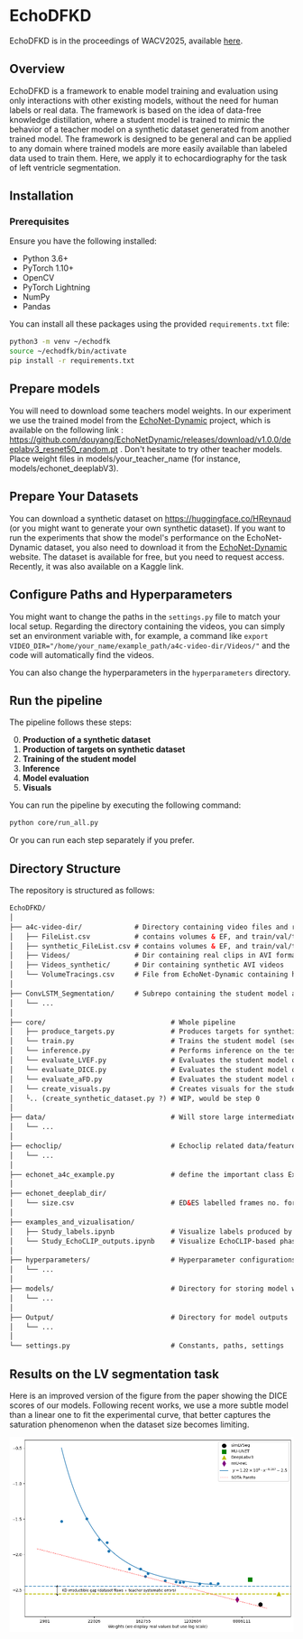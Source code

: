 # EchoDFKD

EchoDFKD is in the proceedings of WACV2025, available [here](https://openaccess.thecvf.com/content/WACV2025/html/Petit_EchoDFKD_Data-Free_Knowledge_Distillation_for_Cardiac_Ultrasound_Segmentation_using_Synthetic_WACV_2025_paper.html).

## Overview

EchoDFKD is a framework to enable model training and evaluation using only interactions with other existing models, without the need for human labels or real data. 
The framework is based on the idea of data-free knowledge distillation, where a student model is trained to mimic the behavior of a teacher model on a synthetic dataset generated from another trained model.
The framework is designed to be general and can be applied to any domain where trained models are more easily available than labeled data used to train them. Here, we apply it to echocardiography for the task of left ventricle segmentation.

## Installation

### Prerequisites

Ensure you have the following installed:

- Python 3.6+
- PyTorch 1.10+
- OpenCV
- PyTorch Lightning
- NumPy
- Pandas

You can install all these packages using the provided `requirements.txt` file:

```bash
python3 -m venv ~/echodfk
source ~/echodfk/bin/activate
pip install -r requirements.txt
```

## Prepare models

You will need to download some teachers model weights.
In our experiment we use the trained model from the [EchoNet-Dynamic](https://echonet.github.io/dynamic/) project, which is available on the following link : https://github.com/douyang/EchoNetDynamic/releases/download/v1.0.0/deeplabv3_resnet50_random.pt .
Don't hesitate to try other teacher models.
Place weight files in models/your_teacher_name (for instance, models/echonet_deeplabV3).

## Prepare Your Datasets

You can download a synthetic dataset on https://huggingface.co/HReynaud (or you might want to generate your own synthetic dataset).
If you want to run the experiments that show the model's performance on the EchoNet-Dynamic dataset, you also need to download it from the [EchoNet-Dynamic](https://echonet.github.io/dynamic/) website. The dataset is available for free, but you need to request access. Recently, it was also available on a Kaggle link.


## Configure Paths and Hyperparameters

You might want to change the paths in the `settings.py` file to match your local setup. 
Regarding the directory containing the videos, you can simply set an environment variable with, for example, a command like `export VIDEO_DIR="/home/your_name/example_path/a4c-video-dir/Videos/"` and the code will automatically find the videos.

You can also change the hyperparameters in the `hyperparameters` directory.

## Run the pipeline

The pipeline follows these steps:

0. **Production of a synthetic dataset**
1. **Production of targets on synthetic dataset**
2. **Training of the student model**
3. **Inference**
4. **Model evaluation**
5. **Visuals**

You can run the pipeline by executing the following command:

```bash
python core/run_all.py
```
Or you can run each step separately if you prefer.

## Directory Structure

The repository is structured as follows:

```https://openaccess.thecvf.com/content/WACV2025/html/Petit_EchoDFKD_Data-Free_Knowledge_Distillation_for_Cardiac_Ultrasound_Segmentation_using_Synthetic_WACV_2025_paper.html
EchoDFKD/
│
├── a4c-video-dir/             # Directory containing video files and related data
│   ├── FileList.csv           # contains volumes & EF, and train/val/test split for real data
│   ├── synthetic_FileList.csv # contains volumes & EF, and train/val/test split for synthetic data
│   ├── Videos/                # Dir containing real clips in AVI format (converted from DICOM)
│   ├── Videos_synthetic/      # Dir containing synthetic AVI videos
│   └── VolumeTracings.csv     # File from EchoNet-Dynamic containing human labels
│
├── ConvLSTM_Segmentation/     # Subrepo containing the student model architecture
│   └── ...
│
├── core/                               # Whole pipeline
│   ├── produce_targets.py              # Produces targets for synthetic dataset (first step)
│   └── train.py                        # Trains the student model (second step)
│   └── inference.py                    # Performs inference on the test dataset (third step)
│   └── evaluate_LVEF.py                # Evaluates the student model on the test set (fourth step, part 1)
│   └── evaluate_DICE.py                # Evaluates the student model on the test set (fourth step, part 2)
│   └── evaluate_aFD.py                 # Evaluates the student model on the test set (fourth step, part 3)
│   └── create_visuals.py               # Creates visuals for the student model (fifth step)
│   └.. (create_synthetic_dataset.py ?) # WIP, would be step 0
│
├── data/                               # Will store large intermediate files
│   └── ...
│
├── echoclip/                           # Echoclip related data/feature files
│   └── ...
│
├── echonet_a4c_example.py              # define the important class Example, representing a clip
│
├── echonet_deeplab_dir/
│   └── size.csv                        # ED&ES labelled frames no. for each video
│
├── examples_and_vizualisation/ 
│   ├── Study_labels.ipynb              # Visualize labels produced by humans
│   └── Study_EchoCLIP_outputs.ipynb    # Visualize EchoCLIP-based phase inference
│
├── hyperparameters/                    # Hyperparameter configurations
│   └── ...
│
├── models/                             # Directory for storing model weights and hyperparams
│   └── ...
│
├── Output/                             # Directory for model outputs
│   └── ...
│
└── settings.py                         # Constants, paths, settings
```
## Results on the LV segmentation task

Here is an improved version of the figure from the paper showing the DICE scores of our models. 
Following recent works, we use a more subtle model than a linear one to fit the experimental curve, that better captures the saturation phenomenon when the dataset size becomes limiting.

![Performance Segmentation](figure_perf_seg_nogithubcache.png)
